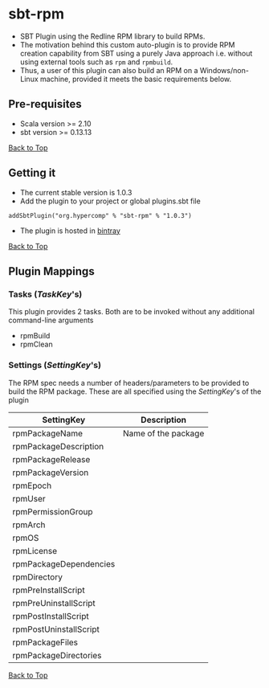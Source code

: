 # sbt-rpm
* SBT Plugin using the Redline RPM library to build RPMs. 
* The motivation behind this custom auto-plugin is to provide RPM creation capability from SBT using a purely Java approach i.e. without using external tools such as ```rpm``` and ```rpmbuild```.  
* Thus, a user of this plugin can also build an RPM on a Windows/non-Linux machine, provided it meets the basic requirements below.

## Pre-requisites
* Scala version >= 2.10
* sbt version >= 0.13.13

[Back to Top](#sbt-rpm)

## Getting it
* The current stable version is 1.0.3
* Add the plugin to your project or global plugins.sbt file
```shell
addSbtPlugin("org.hypercomp" % "sbt-rpm" % "1.0.3")
```
* The plugin is hosted in [bintray](https://bintray.com)

[Back to Top](#sbt-rpm)

## Plugin Mappings
### Tasks (*TaskKey*'s)
This plugin provides 2 tasks. Both are to be invoked without any additional command-line arguments
* rpmBuild
* rpmClean

### Settings (*SettingKey*'s)
The RPM spec needs a number of headers/parameters to be provided to build the RPM package.
These are all specified using the *SettingKey*'s of the plugin  
  
| SettingKey | Description |  
|---|---| 
| rpmPackageName | Name of the package | 
| rpmPackageDescription |  | 
| rpmPackageRelease |  | 
| rpmPackageVersion |  | 
| rpmEpoch |  | 
| rpmUser |  | 
| rpmPermissionGroup |  | 
| rpmArch |  | 
| rpmOS |  | 
| rpmLicense |  | 
| rpmPackageDependencies |  | 
| rpmDirectory |  | 
| rpmPreInstallScript |  | 
| rpmPreUninstallScript |  | 
| rpmPostInstallScript |  | 
| rpmPostUninstallScript |  | 
| rpmPackageFiles |  | 
| rpmPackageDirectories |  | 


[Back to Top](#plugin-mappings)